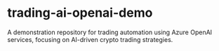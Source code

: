 # trading-ai-openai-demo
A demonstration repository for trading automation using Azure OpenAI services, focusing on AI-driven crypto trading strategies.
